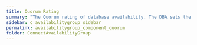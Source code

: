 ```yaml
---
title: Quorum Rating
summary: "The Quorum rating of database availability. The DBA sets the quorum configuration in the SQL Server Management Studio. The Quorum rating determines the number of node failures that the cluster can sustain."
sidebar: c_availabilitygroup_sidebar
permalink: availabilitygroup_component_quorum
folder: ConnectAvailabilityGroup
---
```

